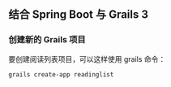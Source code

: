## 结合 Spring Boot 与 Grails 3

### 创建新的 Grails 项目

要创建阅读列表项目，可以这样使用 grails 命令：

```
grails create-app readinglist
```

